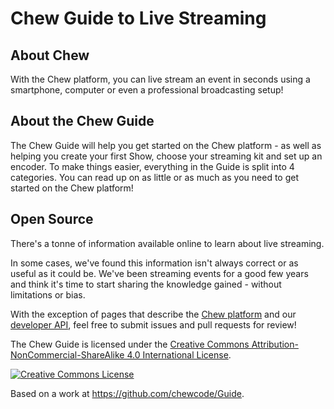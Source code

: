 # Chew Guide to Live Streaming

## About Chew

With the Chew platform, you can live stream an event in seconds using a smartphone, computer or even a professional broadcasting setup!

## About the Chew Guide

The Chew Guide will help you get started on the Chew platform - as well as helping you create your first Show, choose your streaming kit and set up an encoder. To make things easier, everything in the Guide is split into 4 categories. You can read up on as little or as much as you need to get started on the Chew platform!

## Open Source

There's a tonne of information available online to learn about live streaming. 

In some cases, we've found this information isn't always correct or as useful as it could be. We've been streaming events for a good few years and think it's time to start sharing the knowledge gained - without limitations or bias. 

With the exception of pages that describe the [Chew platform](http://chew.tv/guide/using_chew/getting_started) and our [developer API](http://chew.tv/guide/developer_api/getting_started), feel free to submit issues and pull requests for review!

The Chew Guide is licensed under the [Creative Commons Attribution-NonCommercial-ShareAlike 4.0 International License](http://chew.tv/guide/LICENCE).

<a rel="license" href="http://creativecommons.org/licenses/by-nc-sa/4.0/"><img alt="Creative Commons License" style="border-width:0" src="https://i.creativecommons.org/l/by-nc-sa/4.0/88x31.png" /></a><br /><span xmlns:dct="http://purl.org/dc/terms/" href="http://purl.org/dc/dcmitype/Text" property="dct:title" rel="dct:type">

Based on a work at <a xmlns:dct="http://purl.org/dc/terms/" href="https://github.com/chewcode/Guide" rel="dct:source">https://github.com/chewcode/Guide</a>.